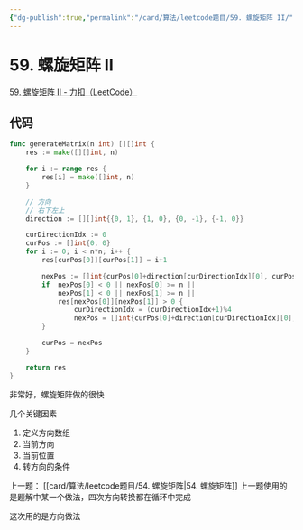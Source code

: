 ```yaml
---
{"dg-publish":true,"permalink":"/card/算法/leetcode题目/59. 螺旋矩阵 II/","tags":["leetcode"],"noteIcon":"2","created":"2024-11-09T18:16:21+08:00","updated":"2024-11-09T18:19:10+08:00"}
---
```



# 59. 螺旋矩阵 II

[59. 螺旋矩阵 II - 力扣（LeetCode）](https://leetcode.cn/problems/spiral-matrix-ii/description/)

## 代码

```go
func generateMatrix(n int) [][]int {
    res := make([][]int, n)

    for i := range res {
        res[i] = make([]int, n)
    }

    // 方向
    // 右下左上
    direction := [][]int{{0, 1}, {1, 0}, {0, -1}, {-1, 0}}

    curDirectionIdx := 0
    curPos := []int{0, 0}
    for i := 0; i < n*n; i++ {
        res[curPos[0]][curPos[1]] = i+1

        nexPos := []int{curPos[0]+direction[curDirectionIdx][0], curPos[1] + direction[curDirectionIdx][1]}
        if  nexPos[0] < 0 || nexPos[0] >= n ||
            nexPos[1] < 0 || nexPos[1] >= n || 
            res[nexPos[0]][nexPos[1]] > 0 {
                curDirectionIdx = (curDirectionIdx+1)%4
                nexPos = []int{curPos[0]+direction[curDirectionIdx][0], curPos[1] + direction[curDirectionIdx][1]}
        }

        curPos = nexPos
    }

    return res
}
```

非常好，螺旋矩阵做的很快

几个关键因素
1. 定义方向数组
2. 当前方向
3. 当前位置
4. 转方向的条件


上一题： [[card/算法/leetcode题目/54. 螺旋矩阵\|54. 螺旋矩阵]]
上一题使用的是题解中某一个做法，四次方向转换都在循环中完成

这次用的是方向做法
